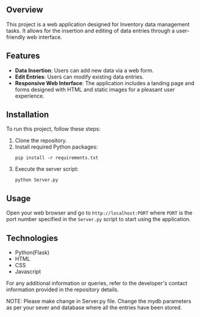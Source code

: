 ## Overview
This project is a web application designed for Inventory data management tasks. It allows for the insertion and editing of data entries through a user-friendly web interface.

## Features
- **Data Insertion**: Users can add new data via a web form.
- **Edit Entries**: Users can modify existing data entries.
- **Responsive Web Interface**: The application includes a landing page and forms designed with HTML and static images for a pleasant user experience.

## Installation
To run this project, follow these steps:
1. Clone the repository.
2. Install required Python packages:
   ```
   pip install -r requirements.txt
   ```
3. Execute the server script:
   ```
   python Server.py
   ```

## Usage
Open your web browser and go to `http://localhost:PORT` where `PORT` is the port number specified in the `Server.py` script to start using the application.

## Technologies
- Python(Flask)
- HTML
- CSS
- Javascript

For any additional information or queries, refer to the developer's contact information provided in the repository details.

NOTE: Please make change in Server.py file. Change the mydb parameters as per your sever and database where all the entries have been stored.
